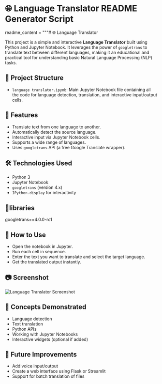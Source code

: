 # 🌐 Language Translator README Generator Script

readme_content = """# 🌐 Language Translator

This project is a simple and interactive **Language Translator** built using Python and Jupyter Notebook. It leverages the power of `googletrans` to translate text between different languages, making it an educational and practical tool for understanding basic Natural Language Processing (NLP) tasks.

## 📂 Project Structure

- `language translator.ipynb`: Main Jupyter Notebook file containing all the code for language detection, translation, and interactive input/output cells.

## 🚀 Features

- Translate text from one language to another.
- Automatically detect the source language.
- Interactive input via Jupyter Notebook cells.
- Supports a wide range of languages.
- Uses `googletrans` API (a free Google Translate wrapper).

## 🛠️ Technologies Used

- Python 3
- Jupyter Notebook
- `googletrans` (version 4.x)
- `IPython.display` for interactivity

## 🔧libraries
googletrans==4.0.0-rc1

## 📌 How to Use
- Open the notebook in Jupyter.
- Run each cell in sequence.
- Enter the text you want to translate and select the target language.
- Get the translated output instantly.

## 📷 Screenshot
![Language Translator Screenshot](sc1.png)

## 🧠 Concepts Demonstrated
- Language detection
- Text translation
- Python APIs
- Working with Jupyter Notebooks
- Interactive widgets (optional if added)

## 🤖 Future Improvements
- Add voice input/output
- Create a web interface using Flask or Streamlit
- Support for batch translation of files
